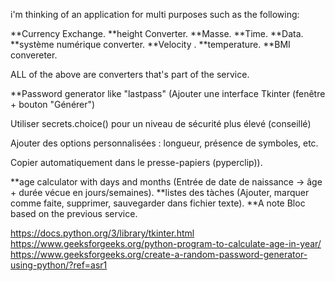 i'm thinking of an application for multi purposes such as the following:

**Currency Exchange.
**height Converter.
**Masse.
**Time.
**Data.
**système numérique converter.
**Velocity .
**temperature.
**BMI convereter.

ALL of the above are converters that's part of the service.

**Password generator like "lastpass" (Ajouter une interface Tkinter (fenêtre + bouton "Générer")

Utiliser secrets.choice() pour un niveau de sécurité plus élevé (conseillé)

Ajouter des options personnalisées : longueur, présence de symboles, etc.

Copier automatiquement dans le presse-papiers (pyperclip)).

**age calculator with days and months (Entrée de date de naissance → âge + durée vécue en jours/semaines).
**listes des tàches (Ajouter, marquer comme faite, supprimer, sauvegarder dans fichier texte).
**A note Bloc based on the previous service.

https://docs.python.org/3/library/tkinter.html
https://www.geeksforgeeks.org/python-program-to-calculate-age-in-year/
https://www.geeksforgeeks.org/create-a-random-password-generator-using-python/?ref=asr1

